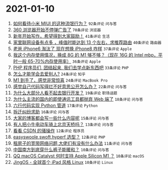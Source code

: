 # 2021-01-10

1. [如何看待小米 MIUI 的这种流氓行为？](https://www.v2ex.com/t/743466) `92条评论` `问与答`
1. [360 浏览器开始不停弹广告了](https://www.v2ex.com/t/743487) `70条评论` `浏览器`
1. [新年开始写作，希望得到大家鼓励！](https://www.v2ex.com/t/743484) `41条评论` `生活`
1. [家里联网设备有点多 ，峰值时能达到 13 个左右，求推荐路由](https://www.v2ex.com/t/743514) `40条评论` `路由器`
1. [老爸 iPhone6 淘汰了 现在想换 iPhone8 咋样](https://www.v2ex.com/t/743490) `37条评论` `Apple`
1. [我这个内存使用情况，换成 8G 的 M1 够不够？（现在 16G 的 Intel mbp，平时一般 65-70%内存使用率）](https://www.v2ex.com/t/743470) `36条评论` `Apple`
1. [PHP 程序员们, 团结起来, 我们去学点新东西吧](https://www.v2ex.com/t/743513) `33条评论` `PHP`
1. [怎么才能学会去爱别人?](https://www.v2ex.com/t/743517) `24条评论` `知乎`
1. [M1 到手了，感觉非常惊喜](https://www.v2ex.com/t/743507) `24条评论` `MacBook Pro`
1. [感觉自己代码写得烂不好意思公开怎么办？](https://www.v2ex.com/t/743576) `22条评论` `问与答`
1. [为什么大部分人看不起去银行开发？](https://www.v2ex.com/t/743567) `19条评论` `职场话题`
1. [为什么主流的国内的即使通讯工具都抛弃 Web 端了](https://www.v2ex.com/t/743569) `18条评论` `问与答`
1. [六行代码实现 Python 管道](https://www.v2ex.com/t/743574) `17条评论` `Python`
1. [拆迁纠纷求助](https://www.v2ex.com/t/743500) `16条评论` `问与答`
1. [大家的博客都会写一些什么内容呢](https://www.v2ex.com/t/743583) `15条评论` `问与答`
1. [有人把小牛电动车骑上北京天桥吗？](https://www.v2ex.com/t/743471) `13条评论` `问与答`
1. [看看 CSDN 的骚操作](https://www.v2ex.com/t/743494) `12条评论` `程序员`
1. [easyswoole,swoft,hyperf 选型？](https://www.v2ex.com/t/743468) `12条评论` `PHP`
1. [租房子的宽带网络问题,大佬们有没有什么办法](https://www.v2ex.com/t/743562) `11条评论` `问与答`
1. [中国南方到底穿什么裤子能暖和？](https://www.v2ex.com/t/743600) `10条评论` `问与答`
1. [QQ macOS Catalyst 何时支持 Apple Silicon M1 ？](https://www.v2ex.com/t/743520) `10条评论` `macOS`
1. [JingOS - 全球首个 iPad 风格 Linux](https://www.v2ex.com/t/743482) `10条评论` `Linux`
